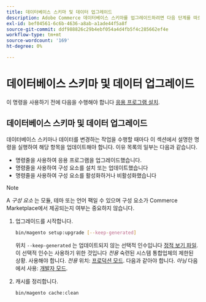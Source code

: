 ```yaml
---
title: 데이터베이스 스키마 및 데이터 업그레이드
description: Adobe Commerce 데이터베이스 스키마를 업그레이드하려면 다음 단계를 따르십시오.
exl-id: bef04561-6c6b-4636-a8ab-a1ade44f5a8f
source-git-commit: ddf988826c29b4ebf054a4d4fb5f4c285662ef4e
workflow-type: tm+mt
source-wordcount: '169'
ht-degree: 0%

---
```


# 데이터베이스 스키마 및 데이터 업그레이드

이 명령을 사용하기 전에 다음을 수행해야 합니다 [응용 프로그램 설치](../advanced.md).

## 데이터베이스 스키마 및 데이터 업그레이드

데이터베이스 스키마나 데이터를 변경하는 작업을 수행할 때마다 이 섹션에서 설명한 명령을 실행하여 해당 항목을 업데이트해야 합니다. 이유 목록의 일부는 다음과 같습니다.

* 명령줄을 사용하여 응용 프로그램을 업그레이드했습니다.
* 명령줄을 사용하여 구성 요소를 설치 또는 업데이트했습니다
* 명령줄을 사용하여 구성 요소를 활성화하거나 비활성화했습니다

>[!NOTE]
>
>A *구성 요소* 는 모듈, 테마 또는 언어 팩일 수 있으며 구성 요소가 Commerce Marketplace에서 제공되는지 여부는 중요하지 않습니다.

1. 업그레이드를 시작합니다.

   ```bash
   bin/magento setup:upgrade [--keep-generated]
   ```

   위치 `--keep-generated` 는 업데이트되지 않는 선택적 인수입니다 [정적 보기 파일](../../configuration/cli/static-view-file-deployment.md). 이 선택적 인수는 사용하기 위한 것입니다 *전용* 숙련된 시스템 통합업체의 제한된 상황. 사용해야 합니다. *전용* 위치: [프로덕션 모드](../../configuration/bootstrap/application-modes.md#production-mode). 다음과 같아야 합니다. *아님* 다음에서 사용: [개발자 모드](../../configuration/bootstrap/application-modes.md#developer-mode).

1. 캐시를 정리합니다.

   ```bash
   bin/magento cache:clean
   ```

